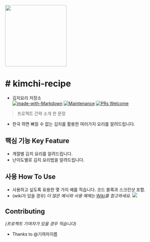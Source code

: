 <img src="https://i.ytimg.com/vi/iSEJFJsjLNI/maxresdefault.jpg" height="200"/>

# # kimchi-recipe
- 김치요리 저장소  
[![made-with-Markdown](https://img.shields.io/badge/Made%20with-Markdown-1f425f.svg)](http://commonmark.org)
[![Maintenance](https://img.shields.io/badge/Maintained%3F-yes-green.svg)](https://github.com/ohahohah/readme-template/graphs/commit-activity) 
[![PRs Welcome](https://img.shields.io/badge/PRs-welcome-brightgreen.svg?style=flat-square)](http://makeapullrequest.com)



> 프로젝트 간략 소개 한 문장 
- 한국 하면 빠질 수 없는 김치를 활용한 여러가지 요리를 알려드립니다.

## 핵심 기능  Key Feature
- 계절별 김치 요리를 알려드립니다.
- 난이도별로 김치 요리법을 알려드립니다.

## 사용 How To Use
- 사용하고 싶도록 유용한 몇 가지 예를 적습니다. 코드 블록과 스크린샷 포함.
- (wiki가 있을 경우) _더 많은 예시와 사용 예제는 [Wiki](wiki)를 참고하세요._
![](header.png)

## Contributing
*(프로젝트 기여자가 있을 경우 적습니다)*
- Thanks to @기여자이름
